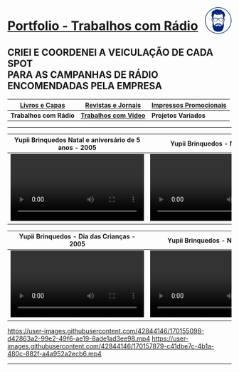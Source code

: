 [<img align="right"  width="60" height="60" src="https://github.com/3DGuima/3DGuima/blob/dc8573070b20afbede441ea49ea88372232a8089/main-images/eu-icon-256x256-2020.png">](https://github.com/3DGuima)
# <ins>Portfolio - Trabalhos com Rádio</ins>

## CRIEI E COORDENEI A VEICULAÇÃO DE CADA SPOT<br>PARA AS CAMPANHAS DE RÁDIO ENCOMENDADAS PELA EMPRESA

| [**Livros e Capas**](/livros-capas/livros-capas.md) | [**Revistas e Jornais**](/revistas-jornais/revistas-jornais.md) | [**Impressos Promocionais**](/impressos-promocionais/impressos-promocionais.md) |
| -------------- | ------------------ | ---------------------- |
| **Trabalhos com Rádio** | [**Trabalhos com Vídeo**](/trabalhos-video/trabalhos-video.md) | **Projetos Variados** |

----

**Yupii Brinquedos Natal e aniversário de 5 anos - 2005** | **Yupii Brinquedos - Natal 2005**
:------------------------------------:|:------------------------------------:
![](https://user-images.githubusercontent.com/42844146/170155098-d42863a2-99e2-49f6-ae19-8ade1ad3ee98.mp4)  | ![](https://user-images.githubusercontent.com/42844146/170157879-c41dbe7c-4b1a-480c-882f-a4a952a2ecb6.mp4) |


**Yupii Brinquedos - Dia das Crianças - 2005** | **Yupii Brinquedos - Natal - 2004**
:--------------------:|:-----------:
![](https://user-images.githubusercontent.com/42844146/170157899-0be332bf-33a0-4465-892d-69a03d6a629d.mp4) | ![](https://user-images.githubusercontent.com/42844146/170157916-f6af784e-11ed-46cc-b0e8-40cfcb9960a9.mp4)|

https://user-images.githubusercontent.com/42844146/170155098-d42863a2-99e2-49f6-ae19-8ade1ad3ee98.mp4 https://user-images.githubusercontent.com/42844146/170157879-c41dbe7c-4b1a-480c-882f-a4a952a2ecb6.mp4

----
